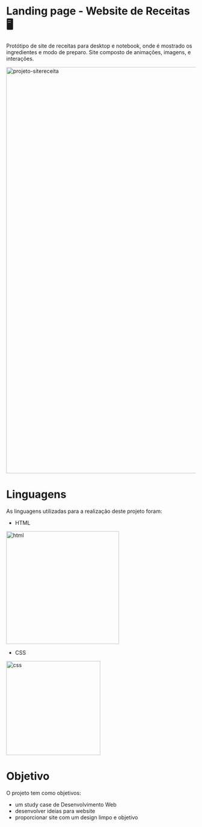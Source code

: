 # Landing page - Website de Receitas 🖥️
Protótipo de site de receitas para desktop e notebook, onde é mostrado os ingredientes e modo de preparo. Site composto de animações, imagens, e interações.

<img width="1920" height="1080" alt="projeto-sitereceita" src="https://github.com/user-attachments/assets/4fa9beb0-7e77-4d00-82c6-4417802b9e7b" />

# Linguagens
As linguagens utilizadas para a realização deste projeto foram:
<ul><li>HTML</li></ul>
<img width="300" alt="html" src="https://github.com/user-attachments/assets/cbe603f0-b839-4767-aee7-510cea38d16a" /><br>
<ul><li>CSS</li></ul>
<img width="250" alt="css" src="https://github.com/user-attachments/assets/faee2425-098d-42b4-a866-2736c9138647" />

# Objetivo
O projeto tem como objetivos:
- um study case de Desenvolvimento Web
- desenvolver ideias para website
- proporcionar site com um design limpo e objetivo
